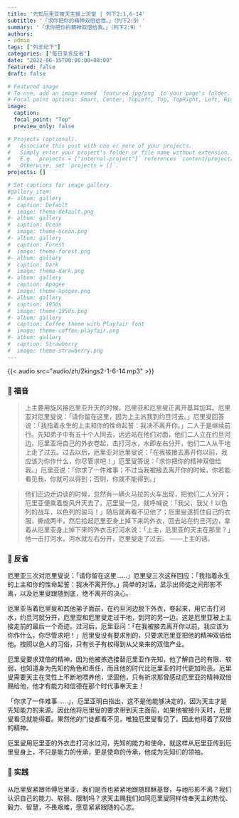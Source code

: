 ```yaml
---
title: '先知厄里亚被天主接上天堂 | 列下2:1,6-14'
subtitle: '「求你把你的精神双倍给我。」（列下2:9）'
summary: '「求你把你的精神双倍给我。」（列下2:9）'
authors:
- admin
tags: ["列王纪下"]
categories: ["每日圣言反省"]
date: "2022-06-15T00:00:00+08:00"
featured: false
draft: false

# Featured image
# To use, add an image named `featured.jpg/png` to your page's folder.
# Focal point options: Smart, Center, TopLeft, Top, TopRight, Left, Right, BottomLeft, Bottom, BottomRight
image:
  caption:
  focal_point: "Top"
  preview_only: false

# Projects (optional).
#   Associate this post with one or more of your projects.
#   Simply enter your project's folder or file name without extension.
#   E.g. `projects = ["internal-project"]` references `content/project/deep-learning/index.md`.
#   Otherwise, set `projects = []`.
projects: []

# Set captions for image gallery.
#gallery_item:
#- album: gallery
#  caption: Default
#  image: theme-default.png
#- album: gallery
#  caption: Ocean
#  image: theme-ocean.png
#- album: gallery
#  caption: Forest
#  image: theme-forest.png
#- album: gallery
#  caption: Dark
#  image: theme-dark.png
#- album: gallery
#  caption: Apogee
#  image: theme-apogee.png
#- album: gallery
#  caption: 1950s
#  image: theme-1950s.png
#- album: gallery
#  caption: Coffee theme with Playfair font
#  image: theme-coffee-playfair.png
#- album: gallery
#  caption: Strawberry
#  image: theme-strawberry.png
---
```


{{< audio src="audio/zh/2kings2-1-6-14.mp3" >}}

### :love_letter: 福音
> 上主要用旋风接厄里亚升天的时候，厄里亚和厄里叟正离开基耳加耳。厄里亚对厄里叟说：「请你留在这里，因为上主派我到约旦河去。」厄里叟回答说：「我指着永生的上主和你的性命起誓：我决不离开你。」二人于是继续前行。先知弟子中有五十个人同去，远远站在他们对面，他们二人立在约旦河边，厄里亚将自己的外衣卷起，击打河水，水即左右分开，他们二人从干地上走了过去。过去以后，厄里亚对厄里叟说：「在我被接去离开你以前，我应该为你作什么，你尽管求吧！」厄里叟答说：「求你把你的精神双倍给我。」厄里亚说：「你求了一件难事；不过当我被接去离开你的时候，你若能看见我，你就可以得到；否则，你就不能得到。」

> 他们正边走边谈的时候，忽然有一辆火马拉的火车出现，把他们二人分开；厄里亚便乘着旋风升天去了。厄里叟一见，就呼喊说：「我父，我父！以色列的战车，以色列的骏马！」随后就再看不见他了；厄里叟遂抓住自己的衣服，撕成两半，然后拾起厄里亚身上掉下来的外衣，回去站在约旦河边，拿着从厄里亚身上掉下来的外衣击打河水说：「上主，厄里亚的天主在那里？」他一击打河水，河水就左右分开，厄里叟走了过去。 ——上主的话。

### :speech_balloon: 反省
厄里亚三次对厄里叟说：「请你留在这里......」厄里叟三次这样回应：「我指着永生的上主和你的性命起誓：我决不离开你。」简单的对话，显示出师徒之间形影不离，以及厄里叟跟随到底，绝不离开的决心。

厄里亚当着厄里叟和其他弟子面前，在约旦河边脱下外衣，卷起来，用它击打河水，约旦河就分开，厄里亚和厄里叟走过干地，到河的另一边。这是厄里亚被上主接走前的最后一个奇迹。过河后，厄里亚问：「在我被接去离开你以前，我应该为你作什么，你尽管求吧！」厄里叟没有要求别的，只要求厄里亚把他的精神双倍给他。按照以色人的习俗，只有长子有权得到从父亲来的双倍产业。

厄里叟要求双倍的精神，因为他被拣选接替厄里亚作先知，他了解自己的有限、软弱，也知道身为先知的角色和责任，而且他的时代比厄里亚的时代更加险恶。厄里叟需要天主在灵性上不断地喂养他，坚固他，只有祈求那曾感动厄里亚的精神双倍赐给他，他才有能力和信德在那个时代事奉天主！

「你求了一件难事......」，厄里亚明白指出，这不是他能够决定的，因为天主才是先知能力的来源。因此他将厄里叟的要求带到天主面前，如果他被接升天时，厄里叟看见就能得着。果然他的门徒都看不见，唯独厄里叟看见了，因此他得着了双倍的精神。

厄里叟用厄里亚的外衣击打河水过河，先知的能力和使命，就这样从厄里亚传到厄里叟身上，不只是能力的传承，更是使命的传承，他成为先知们的领袖。

### :runner: 实践
从厄里叟紧跟师傅厄里亚，我们是否也紧紧地跟随耶稣基督，与祂形影不离？我们认识自己的能力、软弱、限制吗？求天主赐我们如同厄里叟同样侍奉天主的热忱、毅力、智慧，不畏艰难，愿意紧紧跟随的心志。
